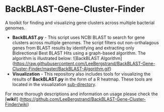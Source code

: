 BackBLAST-Gene-Cluster-Finder
==========================

A toolkit for finding and visualizing gene clusters across multiple bacterial genomes.

- **BackBLAST.py** - This script uses NCBI BLAST to search for gene clusters across multiple genomes. The script filters out non-orthalagous genes from BLAST results by identifying and extracting only Bidirectional Best BLAST Hits using a graph-based algorithm. The algorithm is illustrated below:
![BackBLAST Algorithm] (https://raw.githubusercontent.com/LeeBergstrand/BackBLAST-Gene-Cluster-Finder/master/BackBLAST-Algorithm.gif)
- **Visualization** - This repository also includes tools for visualizing the results of **BackBLAST.py** in the form of a R heatmap. These tools are located in the visualization [sub-directory](https://github.com/LeeBergstrand/BackBLAST-Gene-Cluster-Finder/tree/master/Visualization).

For more thorough descriptions and information on usage please check the [**wiki!**] (https://github.com/LeeBergstrand/BackBLAST-Gene-Cluster-Finder/wiki)
